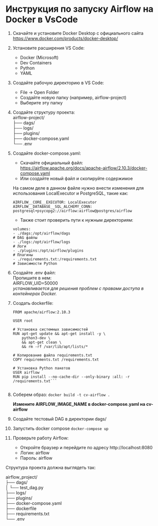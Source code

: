 # Инструкция по запуску Airflow на Docker в VsCode

1. Скачайте и установите Docker Desktop с официального 
сайта https://www.docker.com/products/docker-desktop/

2. Установите расширения VS Code:
    - Docker (Microsoft)
    - Dev  Containers
    - Python
    - YAML

3. Создайте рабочую директорию в VS Code:
    - File -> Open Folder
    - Создайте новую папку (например, airflow-project)
    - Выберите эту папку

3. Создайте структуру проекта:  
    airflow-project/  
    ├── dags/  
    ├── logs/  
    ├── plugins/  
    ├── docker-compose.yaml  
    └── .env  

4. Создайте docker-compose.yaml:
    - Скачайте официальный файл: https://airflow.apache.org/docs/apache-airflow/2.10.3/docker-compose.yaml
    - Или создайте новый файл и скопируйте содержимое

    На самом деле в данном файле нужно внести изменения для использования LocalExecutor и PostgreSQL, такие как:
    ```
    AIRFLOW__CORE__EXECUTOR: LocalExecutor
    AIRFLOW__DATABASE__SQL_ALCHEMY_CONN: postgresql+psycopg2://airflow:airflow@postgres/airflow
    ```
    - Также стоит проверить пути к нужным директориям:
    ```
    volumes: 
    - ./dags:/opt/airflow/dags 
    # DAG файлы  
    - ./logs:/opt/airflow/logs 
    # Логи 
    - ./plugins:/opt/airflow/plugins 
    # Плагины 
    - ./requirements.txt:/requirements.txt 
    # Зависимости Python
    ```

5. Создайте .env файл:  
    Пропишите в нем:  
    AIRFLOW_UID=50000  
    *устанавливается для решения проблем с правами доступа в контейнерах Docker.*

6. Создать dockerfile:

    ```
    FROM apache/airflow:2.10.3

    USER root

    # Установка системных зависимостей
    RUN apt-get update && apt-get install -y \
        python3-dev \
        && apt-get clean \
        && rm -rf /var/lib/apt/lists/*

    # Копирование файла requirements.txt
    COPY requirements.txt /requirements.txt

    # Установка Python пакетов
    USER airflow
    RUN pip install --no-cache-dir --only-binary :all: -r /requirements.txt```


7. Соберем образ:
    ```docker build -t cv-airflow .```

    **Измените AIRFLOW_IMAGE_NAME в docker-compose.yaml на cv-airflow**

8. Создайте тестовый DAG в директории dags/

9. Запустить docker compose
    ```docker-compose up```

11. Проверьте работу Airflow:
    - Откройте браузер и перейдите по адресу http://localhost:8080
    - Логин: airflow
    - Пароль: airflow

Структура проекта должна выглядеть так:  
 
airflow_project/        
├── dags/       
│   └── test_dag.py     
├── logs/       
├── plugins/        
├── docker-compose.yaml     
├── dockerfile      
├── requirements.txt        
└── .env        
